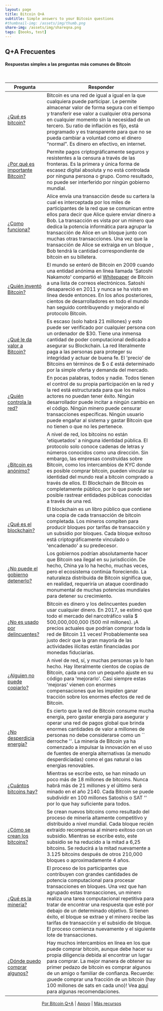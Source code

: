 ```yaml
---
layout: page
title: Bitcoin Q+A
subtitle: Simple answers to your Bitcoin questions
#thumbnail-img: /assets/img/thumb.png
share-img: /assets/img/shareqna.png
tags: [books, test]
---
```


## Q+A Frecuentes

#### Respuestas simples a las preguntas más comunes de Bitcoin

<br/>


| Pregunta                                                   | Responder                                                         |
|------------------------------------------------------------|------------------------------------------------------------------------------------|
| [¿Qué es bitcoin?]()                 | Bitcoin es una red de igual a igual en la que cualquiera puede participar. Le permite almacenar valor de forma segura con el tiempo y transferir ese valor a cualquier otra persona en cualquier momento sin la necesidad de un tercero. Su ratio de inflación es fijo, está programado y es transparente para que no se pueda cambiar a voluntad como el dinero “normal”. Es dinero en efectivo, en internet.                                       |
| [¿Por qué es importante Bitcoin?]()     | Permite pagos criptográficamente seguros y resistentes a la censura a través de las fronteras. Es la primera y única forma de escasez digital absoluta y no está controlada por ninguna persona o grupo. Como resultado, no puede ser interferido por ningún gobierno mundial.                               |
| [¿Como funciona?]()    | Alice envía una transacción desde su cartera la cual es interceptada por los miles de participantes de la red que se comunican entre ellos para decir que Alice quiere enviar dinero a Bob. La transacción es vista por un minero que dedica la potencia informática para agrupar la transacción de Alice en un bloque junto con muchas otras transacciones. Una vez que la transacción de Alice se extraiga en un bloque , Bob tendrá la cantidad correspondiente de bitcoin en su billetera. |
| [¿Quién inventó Bitcoin?]()      | El mundo se enteró de Bitcoin en 2009 cuando una entidad anónima en línea llamada 'Satoshi Nakamoto' compartió el [Whitepaper](https://bitcoin.org/bitcoin.pdf) de Bitcoin a una lista de correos electrónicos. Satoshi desapareció en 2011 y nunca se ha visto en línea desde entonces. En los años posteriores, cientos de desarrolladores en todo el mundo han seguido contribuyendo y mejorando el protocolo Bitcoin. |
| [¿Qué le da valor a Bitcoin?]()      | Es escaso (solo habrá 21 millones) y esto puede ser verificado por cualquier persona con un ordenador de $30.  Tiene una inmensa cantidad de poder computacional dedicado a asegurar su Blockchain. La red literalmente paga a las personas para proteger su integridad y actuar de buena fe. El 'precio' de Bitcoins en términos de $ o £ está determinado por la simple oferta y demanda del mercado. |      
| [¿Quién controla la red?]()      | En pocas palabras, todos y nadie. Todos tienen el control de su propia participación en la red y la red está estructurada para que los malos actores no puedan tener éxito. Ningún desarrollador puede incitar a ningún cambio en el código. Ningún minero puede censurar transacciones específicas. Ningún usuario puede engañar al sistema y gastar Bitcoin que no tienen o que no les pertenece. |
| [¿Bitcoin es anónimo?]()      | A nivel de red, los bitcoins no están 'etiquetados' a ninguna identidad pública. El protocolo solo conoce cadenas de letras y números conocidos como una dirección. Sin embargo, las empresas construidas sobre Bitcoin, como los intercambios de KYC donde es posible comprar bitcoin, pueden vincular su identidad del mundo real a bitcoin comprado a través de ellos. El Blockchain de Bitcoin es completamente público, por lo que puede ser posible rastrear entidades públicas conocidas a través de una red. |
| [¿Qué es el blockchain?]()      | El blockchain es un libro público que contiene una copia de cada transacción de bitcoin completada. Los mineros compiten para producir bloques por tarifas de transacción y un subsidio por bloques. Cada bloque exitoso está criptográficamente vinculado o 'encadenado' a su predecesor. |
| [¿No puede el gobierno detenerlo?]()     | Los gobiernos podrían absolutamente hacer que Bitcoin sea ilegal en su jurisdicción. De hecho, China ya lo ha hecho, muchas veces, pero el ecosistema continúa floreciendo. La naturaleza distribuida de Bitcoin significa que, en realidad, requeriría un ataque coordinado monumental de muchas potencias mundiales para detener su crecimiento. |
| [¿No es usado por delincuentes?]()      | Bitcoin es dinero y los delincuentes pueden usar cualquier dinero. En 2017, se estimó que todo el mercado del narcotráfico valía $ 500,000,000,000 (500 mil millones). ¡A precios actuales que podrían comprar toda la red de Bitcoin 11 veces! Probablemente sea justo decir que la gran mayoría de las actividades ilícitas están financiadas por monedas fiduciarias.  |
| [¿Alguien no puede copiarlo?]()      | A nivel de red, sí, y muchas personas ya lo han hecho. Hay literalmente cientos de copias de Bitcoin, cada una con un pequeño ajuste en su código para 'mejorarlo'. Casi siempre estas 'mejoras' vienen con enormes compensaciones que les impiden ganar tracción sobre los enormes efectos de red de Bitcoin.  |
| [¿No desperdicia energía?]()     | Es cierto que la red de Bitcoin consume mucha energía, pero gastar energía para asegurar y operar una red de pagos global que brinda enormes cantidades de valor a millones de personas no debe considerarse como un `` derroche ''. La minería de Bitcoin ya ha comenzado a impulsar la innovación en el uso de fuentes de energía alternativas (a menudo desperdiciadas) como el gas natural o las energías renovables.  |
| [¿Cuántos bitcoins hay?]()     | Mientras se escribe esto, se han minado un poco más de 18 millones de bitcoins. Nunca habrá más de 21 millones y el último será minado en el año 2140. Cada Bitcoin se puede subdividir en 100 millones Satoshis o SAT '' por lo que hay suficiente para todos. |
| [¿Cómo se crean los bitcoins?]()     | Se crean nuevos bitcoins como resultado del proceso de minería altamente competitivo y distribuido a nivel mundial. Cada bloque recién extraído recompensa al minero exitoso con un subsidio. Mientras se escribe esto, este subsidio se ha reducido a la mitad a 6,25 bitcoins. Se reducirá a la mitad nuevamente a 3.125 bitcoins después de otros 210,000 bloques o aproximadamente 4 años.  |
| [¿Qué es la minería?]()     | El proceso de los participantes que contribuyen con grandes cantidades de potencia computacional para procesar transacciones en bloques. Una vez que han agrupado estas transacciones, un minero realiza una tarea computacional repetitiva para tratar de encontrar una respuesta que esté por debajo de un determinado objetivo. Si tienen éxito, el bloque se extrae y el minero recibe las tarifas de transacción y el subsidio de bloque. El proceso comienza nuevamente y el siguiente lote de transacciones.  |
| [¿Dónde puedo comprar algunos?]()     |  Hay muchos intercambios en línea en los que puede comprar bitcoin, aunque debe hacer su propia diligencia debida al encontrar un lugar para comprar. La mejor manera de obtener su primer pedazo de bitcoin es comprar algunos de un amigo o familiar de confianza. Recuerde: ¡puede comprar una fracción de un bitcoin (hay 100 millones de sats en cada uno)! Vea [aquí](/qna/es/recommendations) para algunas recomendaciones.  |  

    

<p align="center">
  <a href="https://twitter.com/BitcoinQ_A">Por Bitcoin Q+A</a> |
  <a href="https://bqa.duckdns.org:20486/apps/96ZvtoJQr9bz5QyeDoUfhkmNTLZ/pos">Apoyo</a> |
  <a href="https://bitcoiner.guide">Más recursos</a>
  <br><br>
</p>


